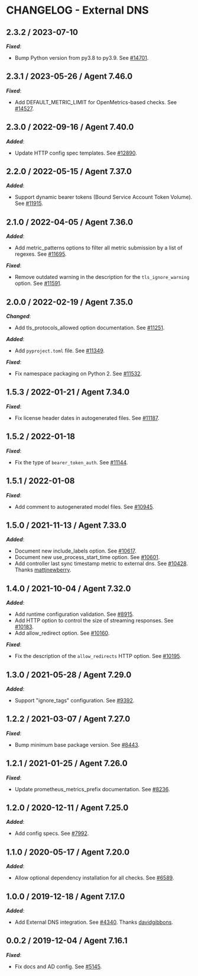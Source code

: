 # CHANGELOG - External DNS

## 2.3.2 / 2023-07-10

***Fixed***:

* Bump Python version from py3.8 to py3.9. See [#14701](https://github.com/DataDog/integrations-core/pull/14701).

## 2.3.1 / 2023-05-26 / Agent 7.46.0

***Fixed***: 

* Add DEFAULT_METRIC_LIMIT for OpenMetrics-based checks. See [#14527](https://github.com/DataDog/integrations-core/pull/14527).

## 2.3.0 / 2022-09-16 / Agent 7.40.0

***Added***: 

* Update HTTP config spec templates. See [#12890](https://github.com/DataDog/integrations-core/pull/12890).

## 2.2.0 / 2022-05-15 / Agent 7.37.0

***Added***: 

* Support dynamic bearer tokens (Bound Service Account Token Volume). See [#11915](https://github.com/DataDog/integrations-core/pull/11915).

## 2.1.0 / 2022-04-05 / Agent 7.36.0

***Added***: 

* Add metric_patterns options to filter all metric submission by a list of regexes. See [#11695](https://github.com/DataDog/integrations-core/pull/11695).

***Fixed***: 

* Remove outdated warning in the description for the `tls_ignore_warning` option. See [#11591](https://github.com/DataDog/integrations-core/pull/11591).

## 2.0.0 / 2022-02-19 / Agent 7.35.0

***Changed***: 

* Add tls_protocols_allowed option documentation. See [#11251](https://github.com/DataDog/integrations-core/pull/11251).

***Added***: 

* Add `pyproject.toml` file. See [#11349](https://github.com/DataDog/integrations-core/pull/11349).

***Fixed***: 

* Fix namespace packaging on Python 2. See [#11532](https://github.com/DataDog/integrations-core/pull/11532).

## 1.5.3 / 2022-01-21 / Agent 7.34.0

***Fixed***: 

* Fix license header dates in autogenerated files. See [#11187](https://github.com/DataDog/integrations-core/pull/11187).

## 1.5.2 / 2022-01-18

***Fixed***: 

* Fix the type of `bearer_token_auth`. See [#11144](https://github.com/DataDog/integrations-core/pull/11144).

## 1.5.1 / 2022-01-08

***Fixed***: 

* Add comment to autogenerated model files. See [#10945](https://github.com/DataDog/integrations-core/pull/10945).

## 1.5.0 / 2021-11-13 / Agent 7.33.0

***Added***: 

* Document new include_labels option. See [#10617](https://github.com/DataDog/integrations-core/pull/10617).
* Document new use_process_start_time option. See [#10601](https://github.com/DataDog/integrations-core/pull/10601).
* Add controller last sync timestamp metric to external dns. See [#10428](https://github.com/DataDog/integrations-core/pull/10428). Thanks [mattjnewberry](https://github.com/mattjnewberry).

## 1.4.0 / 2021-10-04 / Agent 7.32.0

***Added***: 

* Add runtime configuration validation. See [#8915](https://github.com/DataDog/integrations-core/pull/8915).
* Add HTTP option to control the size of streaming responses. See [#10183](https://github.com/DataDog/integrations-core/pull/10183).
* Add allow_redirect option. See [#10160](https://github.com/DataDog/integrations-core/pull/10160).

***Fixed***: 

* Fix the description of the `allow_redirects` HTTP option. See [#10195](https://github.com/DataDog/integrations-core/pull/10195).

## 1.3.0 / 2021-05-28 / Agent 7.29.0

***Added***: 

* Support "ignore_tags" configuration. See [#9392](https://github.com/DataDog/integrations-core/pull/9392).

## 1.2.2 / 2021-03-07 / Agent 7.27.0

***Fixed***: 

* Bump minimum base package version. See [#8443](https://github.com/DataDog/integrations-core/pull/8443).

## 1.2.1 / 2021-01-25 / Agent 7.26.0

***Fixed***: 

* Update prometheus_metrics_prefix documentation. See [#8236](https://github.com/DataDog/integrations-core/pull/8236).

## 1.2.0 / 2020-12-11 / Agent 7.25.0

***Added***: 

* Add config specs. See [#7992](https://github.com/DataDog/integrations-core/pull/7992).

## 1.1.0 / 2020-05-17 / Agent 7.20.0

***Added***: 

* Allow optional dependency installation for all checks. See [#6589](https://github.com/DataDog/integrations-core/pull/6589).

## 1.0.0 / 2019-12-18 / Agent 7.17.0

***Added***: 

* Add External DNS integration. See [#4340](https://github.com/DataDog/integrations-core/pull/4340). Thanks [davidgibbons](https://github.com/davidgibbons).

## 0.0.2 / 2019-12-04 / Agent 7.16.1

***Fixed***: 

* Fix docs and AD config. See [#5145](https://github.com/DataDog/integrations-core/pull/5145).

